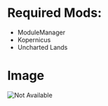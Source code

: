 # Required Mods:

- ModuleManager
- Kopernicus
- Uncharted Lands

# Image

![Not Available](https://raw.githubusercontent.com/Sigma88/Stockalike/Screenshots/Images/Ceres.png)
